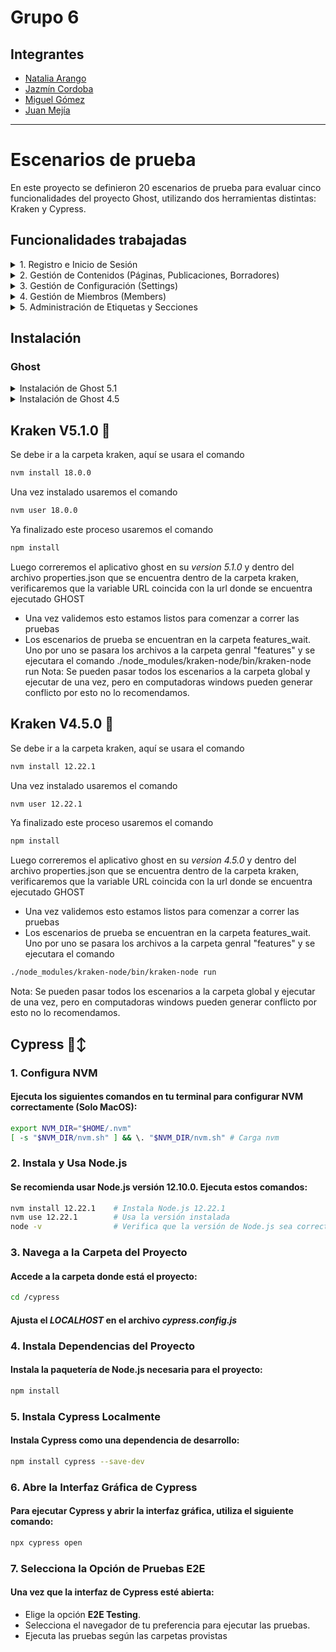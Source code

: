 # Grupo 6
## Integrantes
* [Natalia Arango](mailto:a.arandio@uniandes.edu.co)
* [Jazmín Cordoba](mailto:jn.cordobap1@uniandes.edu.co)
* [Miguel Gómez](mailto:ma.gomeza1@uniandes.edu.co)
* [Juan Mejía](mailto:je.mejiai1@uniandes.edu.co)

---------
# Escenarios de prueba
En este proyecto se definieron 20 escenarios de prueba para evaluar cinco funcionalidades del proyecto Ghost, utilizando dos herramientas distintas: Kraken y Cypress.

## Funcionalidades trabajadas

<details>
<summary> 1. Registro e Inicio de Sesión</summary>

**Responsable**: Angie Natalia Arandio Niño

**Funcionalidad** enfocada en el flujo de autenticación y registro de usuarios en la aplicación.

**Escenarios:**
1. Registro de un nuevo usuario con datos válidos.
2. Registro de un usuario con un correo electrónico ya registrado.
3. Registro de un usuario sin completar todos los campos requeridos.
4. Inicio de sesión con credenciales válidas.
5. Inicio de sesión con credenciales incorrectas.
6. Intento de inicio de sesión sin completar el campo de contraseña.
7. Verificación de mensaje de error al iniciar sesión con una cuenta no verificada (si aplica).
8. Inicio de sesión y redirección automática a la página de inicio.
9. Verificación de opciones de recuperación de contraseña.
10. Cierre de sesión exitoso y redirección a la página de inicio de sesión.

</details>

<details>
<summary> 2. Gestión de Contenidos (Páginas, Publicaciones, Borradores)</summary>


**Responsable**: Miguel Alejandro Gomez Alarcon

**Funcionalidad** que permite a los usuarios crear, editar y publicar contenido en forma de páginas o publicaciones.

**Escenarios:**
1. Creación de una nueva página y verificación en la lista de páginas.
2. Creación de una nueva publicación y verificación en la lista de publicaciones.
3. Guardar una publicación como borrador y verificar que aparece en la lista de borradores.
4. Editar el contenido de una página existente y guardar cambios.
5. Eliminar una publicación y verificar que no aparece en la lista de publicaciones.
6. Aplicar etiquetas a una publicación y verificar que se guardan correctamente.
7. Programar una publicación para una fecha futura y verificar el estado "Programado".
8. Previsualizar una publicación antes de publicarla.
9. Publicar una página y verificar que aparece correctamente en la vista del sitio.
10. Mover una publicación de "Borrador" a "Publicado" y verificar el cambio de estado.

</details>

<details>
<summary> 3. Gestión de Configuración (Settings)</summary>

**Responsable**: Jazmin Natalia Cordoba Puerto

**Funcionalidad** que incluye configuraciones generales y avanzadas de Ghost, como el ajuste de detalles del sitio y configuraciones de integraciones.

**Escenarios:**
1. Modificar el nombre del sitio en la configuración general y verificar el cambio en la interfaz.
2. Actualizar la descripción del sitio en la configuración general.
3. Configurar una integración personalizada en la sección avanzada y verificar su creación.
4. Desactivar una integración y verificar que desaparezca de la lista activa.
5. Configurar un mensaje de bienvenida en la página principal.
6. Habilitar la suscripción a newsletters y verificar que la opción esté disponible.
7. Configurar la inyección de código HTML en el encabezado de la página y verificar su efecto en la vista del sitio.
8. Configurar un banner de "Sitio en mantenimiento" y verificar que aparezca.
9. Ajustar el diseño de membresías y verificar la actualización en la vista del sitio.
10. Restablecer la configuración de integración personalizada y confirmar la eliminación de los cambios previos.

</details>

<details>
<summary> 4. Gestión de Miembros (Members)</summary>

**Responsable**: Miguel Alejandro Gomez Alarcon

**Funcionalidad** para gestionar los suscriptores o miembros que tienen acceso a las publicaciones y newsletters.

**Escenarios:**
1. Agregar un nuevo miembro y verificar que aparece en la lista de miembros.
2. Editar la información de un miembro existente y guardar los cambios.
3. Eliminar un miembro y verificar su eliminación de la lista.
4. Cambiar el estado de un miembro (por ejemplo, de activo a inactivo).
5. Filtrar la lista de miembros por estado (activo/inactivo) y verificar la precisión de la lista.
6. Enviar un newsletter de prueba a un miembro específico y verificar el mensaje de envío.
7. Habilitar la opción de que los miembros vean su historial de actividades.
8. Revisar el historial de actividad de un miembro.
9. Agregar un miembro y asignarle un rol específico (si la funcionalidad está habilitada).
10. Verificar que un miembro puede cancelar su membresía desde su perfil (si aplica).

</details>

<details>
<summary> 5. Administración de Etiquetas y Secciones</summary>

**Responsable**: Juan Esteban Mejía Isaza

**Funcionalidad** Permite a los administradores organizar el contenido usando etiquetas y gestionar secciones como Drafts, Published, etc.

**Escenarios:**
1. Crear una nueva etiqueta y verificar que esté disponible para asignar a publicaciones. 
2. Editar el nombre de una etiqueta existente y guardar los cambios. 
3. Eliminar una etiqueta y verificar que no aparece en la lista de etiquetas. 
4. Asignar múltiples etiquetas a una publicación y verificar que se guardan correctamente. 
5. Filtrar las publicaciones por etiqueta en la sección de Posts.
6. Mover una publicación de "Draft" a "Published" y verificar el cambio de estado. 
7. Crear una etiqueta desde una página de publicación y verificar que se guarde en la lista de etiquetas. 
8. Asignar una etiqueta a varias publicaciones y verificar la actualización. 
9. Verificar la visualización de publicaciones "Publicadas" en la vista de sitio. 
10. Eliminar una etiqueta de una publicación y verificar que no aparezca en la lista de etiquetas asignadas a esa publicación.

</details>

## Instalación


### Ghost

<details>
<summary>Instalación de Ghost 5.1</summary>


1. **Crea un directorio para tu instalación de Ghost**:

   Abre tu terminal y ejecuta:

   ```bash
   mkdir ~/ghost_5.1
   cd ~/ghost_5.1
   ```

2. **Instala Ghost CLI**:

   Ejecuta el siguiente comando:

   ```bash
   npm install -g ghost-cli
   ```

3. **Instala Ghost en la versión específica**:

   Ejecuta el siguiente comando para instalar Ghost 5.1 en tu carpeta:

   ```bash
   ghost install local 5.1.0
   ```

4. **Configura y ejecuta Ghost**:

   Una vez finalizada la instalación, inicia Ghost con:

   ```bash
   ghost start
   ```

5. **Accede al panel de administración**:

   Visita `http://localhost:2368/ghost` para acceder a la interfaz de administración y crear tu usuario.

6. **Detener y reiniciar Ghost**:

   Usa `ghost stop` para detener Ghost y `ghost start` para reiniciarlo cuando sea necesario.

</details>

<details>
<summary>Instalación de Ghost 4.5</summary>

1. **Crea un directorio para tu instalación de Ghost**:

   Abre tu terminal y ejecuta:

   ```bash
   mkdir ~/ghost_4.5
   cd ~/ghost_4.5
   ```

2. **Instala Ghost CLI**:

   Ejecuta el siguiente comando:

   ```bash
   npm install -g ghost-cli@1.15.0
   ```

3. **Instala Ghost en la versión específica**:

   Ejecuta el siguiente comando para instalar Ghost 4.5 en tu carpeta:

   ```bash
   ghost install local 4.5.1
   ```

4. **Configura y ejecuta Ghost**:

   Una vez finalizada la instalación, inicia Ghost con:

   ```bash
   ghost start
   ```

5. **Accede al panel de administración**:

   Visita `http://localhost:2368/ghost` para acceder a la interfaz de administración y crear tu usuario.

6. **Detener y reiniciar Ghost**:

   Usa `ghost stop` para detener Ghost y `ghost start` para reiniciarlo cuando sea necesario.

</details>



## Kraken V5.1.0 🐙
Se debe ir a la carpeta kraken, aquí se usara el comando
```bash 
nvm install 18.0.0
```
Una vez instalado usaremos el comando
```bash 
nvm user 18.0.0
```
Ya finalizado este proceso usaremos el comando
```bash 
npm install
```
Luego correremos el aplicativo ghost en su *version 5.1.0* y dentro del archivo properties.json que se encuentra dentro de la carpeta kraken, verificaremos que la variable URL coincida con la url donde se encuentra ejecutado GHOST
* Una vez validemos esto estamos listos para comenzar a correr las pruebas
* Los escenarios de prueba se encuentran en la carpeta features_wait. Uno por uno se pasara los archivos a la carpeta genral "features" y se ejecutara el comando 
./node_modules/kraken-node/bin/kraken-node run
Nota: Se pueden pasar todos los escenarios a la carpeta global y ejecutar de una vez, pero en computadoras windows pueden generar conflicto por esto no lo recomendamos.

## Kraken V4.5.0 🐙
Se debe ir a la carpeta kraken, aquí se usara el comando
```bash 
nvm install 12.22.1
```
Una vez instalado usaremos el comando
```bash 
nvm user 12.22.1
```
Ya finalizado este proceso usaremos el comando
```bash 
npm install
```
Luego correremos el aplicativo ghost en su *version 4.5.0* y dentro del archivo properties.json que se encuentra dentro de la carpeta kraken, verificaremos que la variable URL coincida con la url donde se encuentra ejecutado GHOST
* Una vez validemos esto estamos listos para comenzar a correr las pruebas
* Los escenarios de prueba se encuentran en la carpeta features_wait. Uno por uno se pasara los archivos a la carpeta genral "features" y se ejecutara el comando 
```bash 
./node_modules/kraken-node/bin/kraken-node run
```
Nota: Se pueden pasar todos los escenarios a la carpeta global y ejecutar de una vez, pero en computadoras windows pueden generar conflicto por esto no lo recomendamos.


## Cypress 🙂‍↕️

### 1. Configura NVM

#### Ejecuta los siguientes comandos en tu terminal para configurar NVM correctamente (Solo MacOS):

```bash
export NVM_DIR="$HOME/.nvm"
[ -s "$NVM_DIR/nvm.sh" ] && \. "$NVM_DIR/nvm.sh" # Carga nvm
```

### 2. Instala y Usa Node.js

#### Se recomienda usar Node.js versión 12.10.0. Ejecuta estos comandos:

```bash
nvm install 12.22.1    # Instala Node.js 12.22.1
nvm use 12.22.1        # Usa la versión instalada
node -v                # Verifica que la versión de Node.js sea correcta
```

### 3. Navega a la Carpeta del Proyecto

#### Accede a la carpeta donde está el proyecto:

```bash
cd /cypress
```

#### Ajusta el *LOCALHOST* en el archivo *cypress.config.js*

### 4. Instala Dependencias del Proyecto

#### Instala la paquetería de Node.js necesaria para el proyecto:

```bash
npm install
```

### 5. Instala Cypress Localmente

#### Instala Cypress como una dependencia de desarrollo:

```bash
npm install cypress --save-dev
```

### 6. Abre la Interfaz Gráfica de Cypress

#### Para ejecutar Cypress y abrir la interfaz gráfica, utiliza el siguiente comando:

```bash
npx cypress open
```

### 7. Selecciona la Opción de Pruebas E2E

#### Una vez que la interfaz de Cypress esté abierta:

- Elige la opción **E2E Testing**.
- Selecciona el navegador de tu preferencia para ejecutar las pruebas.
- Ejecuta las pruebas según las carpetas provistas


